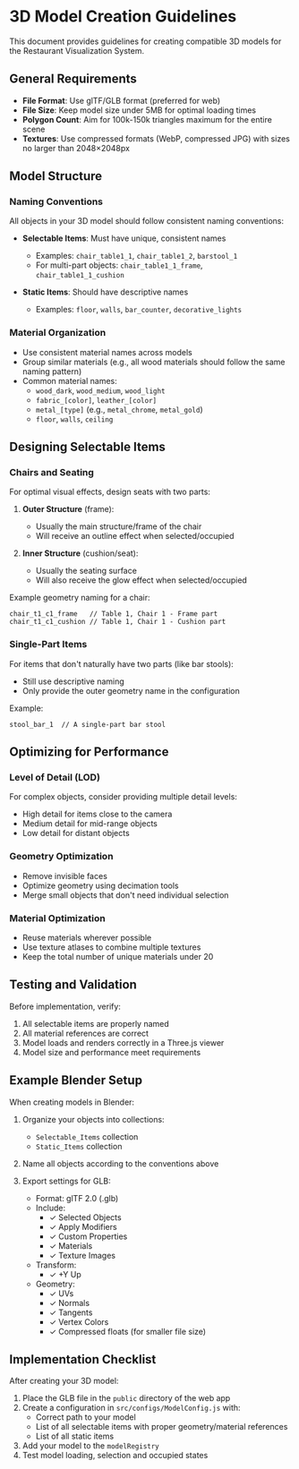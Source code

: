 # 3D Model Creation Guidelines

This document provides guidelines for creating compatible 3D models for the Restaurant Visualization System.

## General Requirements

- **File Format**: Use glTF/GLB format (preferred for web) 
- **File Size**: Keep model size under 5MB for optimal loading times
- **Polygon Count**: Aim for 100k-150k triangles maximum for the entire scene
- **Textures**: Use compressed formats (WebP, compressed JPG) with sizes no larger than 2048×2048px

## Model Structure

### Naming Conventions

All objects in your 3D model should follow consistent naming conventions:

- **Selectable Items**: Must have unique, consistent names
  - Examples: `chair_table1_1`, `chair_table1_2`, `barstool_1`
  - For multi-part objects: `chair_table1_1_frame`, `chair_table1_1_cushion`
  
- **Static Items**: Should have descriptive names
  - Examples: `floor`, `walls`, `bar_counter`, `decorative_lights`

### Material Organization

- Use consistent material names across models
- Group similar materials (e.g., all wood materials should follow the same naming pattern)
- Common material names:
  - `wood_dark`, `wood_medium`, `wood_light`
  - `fabric_[color]`, `leather_[color]`
  - `metal_[type]` (e.g., `metal_chrome`, `metal_gold`)
  - `floor`, `walls`, `ceiling`

## Designing Selectable Items

### Chairs and Seating

For optimal visual effects, design seats with two parts:

1. **Outer Structure** (frame):
   - Usually the main structure/frame of the chair
   - Will receive an outline effect when selected/occupied

2. **Inner Structure** (cushion/seat):
   - Usually the seating surface 
   - Will also receive the glow effect when selected/occupied

Example geometry naming for a chair:
```
chair_t1_c1_frame   // Table 1, Chair 1 - Frame part
chair_t1_c1_cushion // Table 1, Chair 1 - Cushion part
```

### Single-Part Items

For items that don't naturally have two parts (like bar stools):
- Still use descriptive naming
- Only provide the outer geometry name in the configuration

Example:
```
stool_bar_1  // A single-part bar stool
```

## Optimizing for Performance

### Level of Detail (LOD)

For complex objects, consider providing multiple detail levels:
- High detail for items close to the camera
- Medium detail for mid-range objects
- Low detail for distant objects

### Geometry Optimization

- Remove invisible faces
- Optimize geometry using decimation tools
- Merge small objects that don't need individual selection

### Material Optimization

- Reuse materials wherever possible
- Use texture atlases to combine multiple textures
- Keep the total number of unique materials under 20

## Testing and Validation

Before implementation, verify:

1. All selectable items are properly named
2. All material references are correct
3. Model loads and renders correctly in a Three.js viewer
4. Model size and performance meet requirements

## Example Blender Setup

When creating models in Blender:

1. Organize your objects into collections:
   - `Selectable_Items` collection
   - `Static_Items` collection

2. Name all objects according to the conventions above

3. Export settings for GLB:
   - Format: glTF 2.0 (.glb)
   - Include:
     - ✓ Selected Objects
     - ✓ Apply Modifiers
     - ✓ Custom Properties
     - ✓ Materials
     - ✓ Texture Images
   - Transform:
     - ✓ +Y Up
   - Geometry:
     - ✓ UVs
     - ✓ Normals
     - ✓ Tangents
     - ✓ Vertex Colors
     - ✓ Compressed floats (for smaller file size)

## Implementation Checklist

After creating your 3D model:

1. Place the GLB file in the `public` directory of the web app
2. Create a configuration in `src/configs/ModelConfig.js` with:
   - Correct path to your model
   - List of all selectable items with proper geometry/material references
   - List of all static items 
3. Add your model to the `modelRegistry`
4. Test model loading, selection and occupied states
